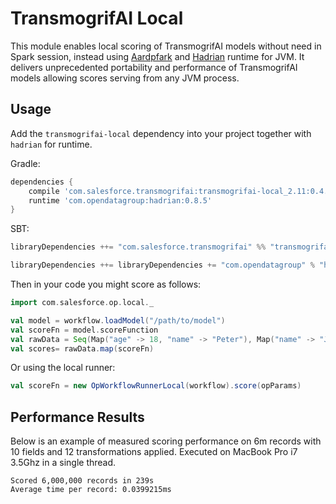 # TransmogrifAI Local

This module enables local scoring of TransmogrifAI models without need in Spark session,
instead using [Aardpfark](https://github.com/CODAIT/aardpfark) and [Hadrian](https://github.com/opendatagroup/hadrian)
runtime for JVM. It delivers unprecedented portability and performance of TransmogrifAI models
allowing scores serving from any JVM process.

## Usage

Add the `transmogrifai-local` dependency into your project together with `hadrian` for runtime.

Gradle: 
```gradle
dependencies {
    compile 'com.salesforce.transmogrifai:transmogrifai-local_2.11:0.4.0'
    runtime 'com.opendatagroup:hadrian:0.8.5'
}
```
SBT:
```sbt
libraryDependencies ++= "com.salesforce.transmogrifai" %% "transmogrifai-local" % "0.4.0"

libraryDependencies ++= libraryDependencies += "com.opendatagroup" % "hadrian" % "0.8.5" % Runtime
```

Then in your code you might score as follows:
```scala
import com.salesforce.op.local._

val model = workflow.loadModel("/path/to/model")
val scoreFn = model.scoreFunction
val rawData = Seq(Map("age" -> 18, "name" -> "Peter"), Map("name" -> "John"))
val scores= rawData.map(scoreFn)
```

Or using the local runner:
```scala
val scoreFn = new OpWorkflowRunnerLocal(workflow).score(opParams)
```


## Performance Results

Below is an example of measured scoring performance on 6m records with 10 fields and 12 transformations applied.
Executed on MacBook Pro i7 3.5Ghz in a single thread.
```
Scored 6,000,000 records in 239s
Average time per record: 0.0399215ms
```
